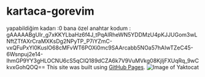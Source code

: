 # kartaca-gorevim
yapabildiğim kadarı :0
bana özel anahtar kodum : gAAAAABgUIr_g7xKKYLbaHz6f4J_tPqAlRheWN5YDDMzU4pKJJUGom3wLNftZTfAXrCraMXKsDg2NPyTP_P7iYZmC-vxQFuPxYl0KuslO68cMFvWT6POXi0mc9SAArcabb5NOa57hAIwTZeC45-6Wsnpuj2e14-lhmGP9YY3gHLOCNU6cS5qCIQ189dCZA6k7V9VuMVkg08KjIjFXUqRq_9wCkvxGohQOQ==
This site was built using [GitHub Pages](https://www.base64encode.org/).
![Image of Yaktocat](https://octodex.github.com/images/yaktocat.png)
